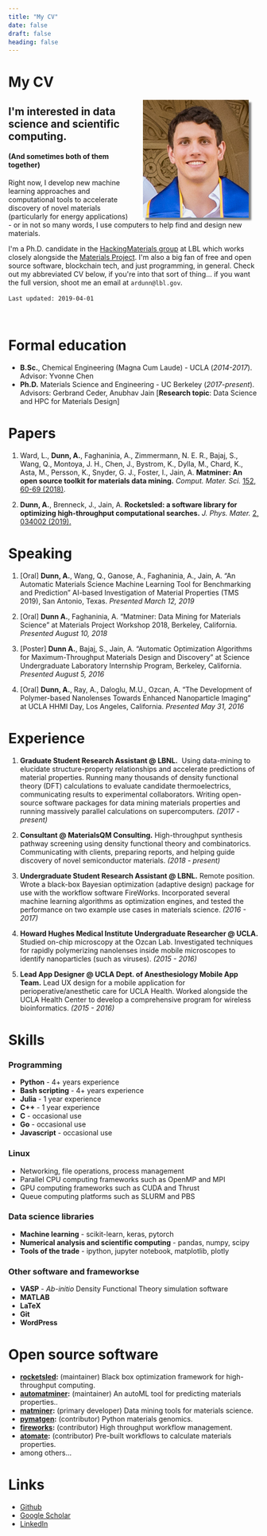 ```yaml
---
title: "My CV"
date: false
draft: false
heading: false
---
```

# My CV

<img src="/headshot_professional.jpg" align="right"  hspace="20" style="box-shadow: 5px 5px 3px grey;"> </img>

## I'm interested in data science and scientific computing. 
#### (And sometimes both of them together) 

Right now, I develop new machine learning approaches and computational tools to accelerate discovery of novel materials (particularly for energy applications) - or in not so many words, I use computers to help find and design new materials.

I'm a Ph.D. candidate in the [HackingMaterials group](https://hackingmaterials.lbl.gov) at LBL which works closely alongside the [Materials Project](materialsproject.org). I'm also a big fan of free and open source software, blockchain tech, and just programming, in general. Check out my abbreviated CV below, if you're into that sort of thing... if you want the full version, shoot me an email at `ardunn@lbl.gov`.

`Last updated: 2019-04-01`

<br clear="right"/>


# Formal education
* **B.Sc.**, Chemical Engineering (Magna Cum Laude) - UCLA (_2014-2017_). Advisor: Yvonne Chen
* **Ph.D.** Materials Science and Engineering - UC Berkeley (_2017-present_). Advisors: Gerbrand Ceder, Anubhav Jain [**Research topic**: Data Science and HPC for Materials Design]

# Papers
1. Ward, L., **Dunn, A.**, Faghaninia, A., Zimmermann, N. E. R., Bajaj, S., Wang, Q., Montoya, J. H., Chen, J., Bystrom, K., Dylla, M., Chard, K., Asta, M., Persson, K., Snyder, G. J., Foster, I., Jain, A. **Matminer: An open source toolkit for materials data mining.** _Comput. Mater. Sci._ [152, 60-69 (2018)](https://doi.org/10.1016/j.commatsci.2018.05.018).

2. **Dunn, A.**, Brenneck, J., Jain, A. **Rocketsled: a software library for optimizing high-throughput computational searches.** _J. Phys. Mater._ [2, 034002 (2019).](https://doi.org/10.1088/2515-7639/ab0c3d)


# Speaking
1. [Oral] **Dunn, A.**, Wang, Q., Ganose, A., Faghaninia, A., Jain, A. “An Automatic Materials Science Machine Learning Tool for Benchmarking and Prediction” AI-based Investigation of Material Properties (TMS 2019), San Antonio, Texas. _Presented March 12, 2019_

2. [Oral] **Dunn A.**, Faghaninia, A. “Matminer: Data Mining for Materials Science” at Materials Project Workshop 2018, Berkeley, California. _Presented August 10, 2018_

3. [Poster] **Dunn A.**, Bajaj, S., Jain, A. “Automatic Optimization Algorithms for Maximum-Throughput Materials Design and Discovery” at Science Undergraduate Laboratory Internship Program, Berkeley, California. _Presented August 5, 2016_

4. [Oral] **Dunn, A.**, Ray, A., Daloglu, M.U., Ozcan, A. “The Development of Polymer-based Nanolenses Towards Enhanced Nanoparticle Imaging” at UCLA HHMI Day, Los Angeles, California. _Presented May 31, 2016_


# Experience

1. **Graduate Student Research Assistant @ LBNL.**  Using data-mining to elucidate structure-property relationships and accelerate predictions of material properties. Running many thousands of density functional theory (DFT) calculations to evaluate candidate thermoelectrics, communicating results to experimental collaborators. Writing open-source software packages for data mining materials properties and running massively parallel calculations on supercomputers. _(2017 - present)_

2. **Consultant @ MaterialsQM Consulting.** High-throughput synthesis pathway screening using density functional theory and combinatorics. Communicating with clients, preparing reports, and helping guide discovery of novel semiconductor materials. _(2018 - present)_

3. **Undergraduate Student Research Assistant @ LBNL.** Remote position. Wrote a black-box Bayesian optimization (adaptive design) package for use with the workflow software FireWorks. Incorporated several machine learning algorithms as optimization engines, and tested the performance on two example use cases in materials science. _(2016 - 2017)_

4. **Howard Hughes Medical Institute Undergraduate Researcher @ UCLA.** Studied on-chip microscopy at the Ozcan Lab. Investigated techniques for rapidly polymerizing nanolenses inside mobile microscopes to identify nanoparticles (such as viruses). _(2015 - 2016)_

5. **Lead App Designer @ UCLA Dept. of Anesthesiology Mobile App Team.** Lead UX design for a mobile application for perioperative/anesthetic care for UCLA Health. Worked alongside the UCLA Health Center to develop a comprehensive program for wireless bioinformatics. _(2015 - 2016)_


# Skills

### Programming
* **Python** - 4+ years experience
* **Bash scripting** - 4+ years experience
* **Julia** - 1 year experience
* **C++** - 1 year experience
* **C** - occasional use
* **Go** - occasional use
* **Javascript** - occasional use

### Linux
- Networking, file operations, process management
- Parallel CPU computing frameworks such as OpenMP and MPI
- GPU computing frameworks such as CUDA and Thrust
- Queue computing platforms such as SLURM and PBS

### Data science libraries
- **Machine learning** - scikit-learn, keras, pytorch
- **Numerical analysis and scientific computing** - pandas, numpy, scipy
- **Tools of the trade** - ipython, jupyter notebook, matplotlib, plotly

### Other software and frameworkse
- **VASP** - _Ab-initio_ Density Functional Theory simulation software
- **MATLAB**
- **LaTeX**
- **Git**
- **WordPress**


# Open source software
* **[rocketsled](https://github.com/hackingmaterials/rocketsled):** (maintainer) Black box optimization framework for high-throughput computing.
* **[automatminer](https://github.com/hackingmaterials/automatminer):** (maintainer) An autoML tool for predicting materials properties..
* **[matminer](https://github.com/hackingmaterials/matminer):** (primary developer) Data mining tools for materials science.
* **[pymatgen](https://github.com/materialsproject/pymatgen):** (contributor) Python materials genomics.
* **[fireworks](https://github.com/materialsproject/fireworks):** (contributor) High throughput workflow management.
* **[atomate](https://github.com/hackingmaterials/atomate):** (contributor) Pre-built workflows to calculate materials properties.
* among others...


# Links
* [Github](https://github.com/ardunn)
* [Google Scholar](https://scholar.google.com/citations?user=SqGIG_wAAAAJ&hl=en)
* [LinkedIn](https://www.linkedin.com/in/dunnslinked/)
